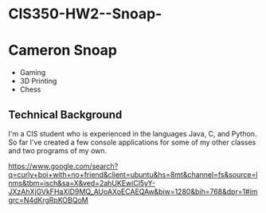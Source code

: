 # CIS350-HW2--Snoap-
# Cameron Snoap
- Gaming
- 3D Printing
- Chess
## Technical Background
I'm a CIS student who is experienced in the languages Java, C, and Python. So far I've created a few console applications for some of my other classes and two programs of my own.

https://www.google.com/search?q=curly+boi+with+no+friend&client=ubuntu&hs=8mt&channel=fs&source=lnms&tbm=isch&sa=X&ved=2ahUKEwiCl5yY-JXzAhXjGVkFHaXID9MQ_AUoAXoECAEQAw&biw=1280&bih=768&dpr=1#imgrc=N4dKrgRpKOBQoM
